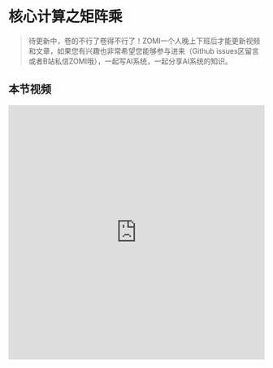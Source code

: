 # 核心计算之矩阵乘

> 待更新中，卷的不行了卷得不行了！ZOMI一个人晚上下班后才能更新视频和文章，如果您有兴趣也非常希望您能够参与进来（Github issues区留言或者B站私信ZOMI哦），一起写AI系统，一起分享AI系统的知识。

## 本节视频

<html>
<iframe src="https://player.bilibili.com/player.html?aid=738378149&bvid=BV1ak4y1h7mp&cid=1053441239&page=1&as_wide=1&high_quality=1&danmaku=0&t=30&autoplay=0" width="100%" height="500" scrolling="no" border="0" frameborder="no" framespacing="0" allowfullscreen="true"> </iframe>
</html>

